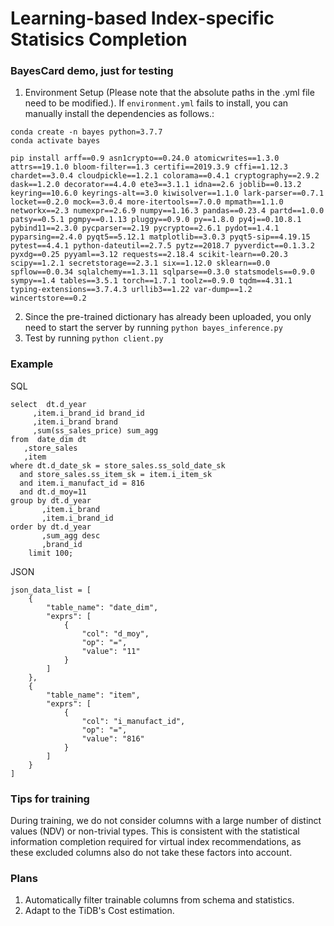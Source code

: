 # Learning-based Index-specific Statisics Completion

### BayesCard demo, just for testing

1. Environment Setup (Please note that the absolute paths in the .yml file need to be modified.). If `environment.yml` fails to install, you can manually install the dependencies as follows.:

```
conda create -n bayes python=3.7.7
conda activate bayes

pip install arff==0.9 asn1crypto==0.24.0 atomicwrites==1.3.0 attrs==19.1.0 bloom-filter==1.3 certifi==2019.3.9 cffi==1.12.3 chardet==3.0.4 cloudpickle==1.2.1 colorama==0.4.1 cryptography==2.9.2 dask==1.2.0 decorator==4.4.0 ete3==3.1.1 idna==2.6 joblib==0.13.2 keyring==10.6.0 keyrings-alt==3.0 kiwisolver==1.1.0 lark-parser==0.7.1 locket==0.2.0 mock==3.0.4 more-itertools==7.0.0 mpmath==1.1.0 networkx==2.3 numexpr==2.6.9 numpy==1.16.3 pandas==0.23.4 partd==1.0.0 patsy==0.5.1 pgmpy==0.1.13 pluggy==0.9.0 py==1.8.0 py4j==0.10.8.1 pybind11==2.3.0 pycparser==2.19 pycrypto==2.6.1 pydot==1.4.1 pyparsing==2.4.0 pyqt5==5.12.1 matplotlib==3.0.3 pyqt5-sip==4.19.15 pytest==4.4.1 python-dateutil==2.7.5 pytz==2018.7 pyverdict==0.1.3.2 pyxdg==0.25 pyyaml==3.12 requests==2.18.4 scikit-learn==0.20.3 scipy==1.2.1 secretstorage==2.3.1 six==1.12.0 sklearn==0.0 spflow==0.0.34 sqlalchemy==1.3.11 sqlparse==0.3.0 statsmodels==0.9.0 sympy==1.4 tables==3.5.1 torch==1.7.1 toolz==0.9.0 tqdm==4.31.1 typing-extensions==3.7.4.3 urllib3==1.22 var-dump==1.2 wincertstore==0.2

```

2. Since the pre-trained dictionary has already been uploaded, you only need to start the server by running `python bayes_inference.py`
3. Test by running `python client.py`


### Example

SQL

```
select  dt.d_year
     ,item.i_brand_id brand_id
     ,item.i_brand brand
     ,sum(ss_sales_price) sum_agg
from  date_dim dt
   ,store_sales
   ,item
where dt.d_date_sk = store_sales.ss_sold_date_sk
  and store_sales.ss_item_sk = item.i_item_sk
  and item.i_manufact_id = 816
  and dt.d_moy=11
group by dt.d_year
       ,item.i_brand
       ,item.i_brand_id
order by dt.d_year
       ,sum_agg desc
       ,brand_id
    limit 100;
```


JSON
```
json_data_list = [
    {
        "table_name": "date_dim",
        "exprs": [
            {
                "col": "d_moy",
                "op": "=",
                "value": "11"
            }
        ]
    },
    {
        "table_name": "item",
        "exprs": [
            {
                "col": "i_manufact_id",
                "op": "=",
                "value": "816"
            }
        ]
    }
]
```

### Tips for training

During training, we do not consider columns with a large number of distinct values (NDV) or non-trivial types. This is consistent with the statistical information completion required for virtual index recommendations, as these excluded columns also do not take these factors into account.


### Plans
1. Automatically filter trainable columns from schema and statistics.
2. Adapt to the TiDB's Cost estimation.
